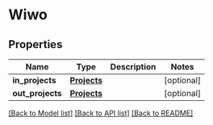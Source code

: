 # Wiwo

## Properties
Name | Type | Description | Notes
------------ | ------------- | ------------- | -------------
**in_projects** | [**Projects**](Projects.md) |  | [optional] 
**out_projects** | [**Projects**](Projects.md) |  | [optional] 

[[Back to Model list]](../README.md#documentation-for-models) [[Back to API list]](../README.md#documentation-for-api-endpoints) [[Back to README]](../README.md)


